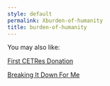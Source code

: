 ```yaml
---
style: default
permalink: Xburden-of-humanity
title: burden-of-humanity
---
```

You may also like:

[First CETRes Donation](http://scp-wiki.net/1st-cetres-donation)

[Breaking It Down For Me](http://scp-wiki.net/breaking-it-down-to-me)
